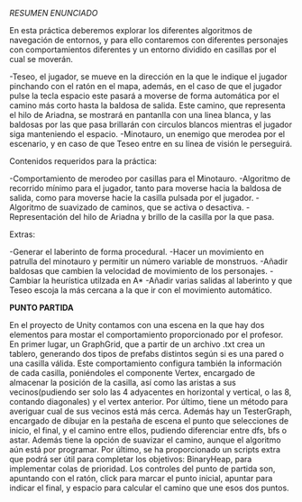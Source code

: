 *RESUMEN ENUNCIADO*

En esta práctica deberemos explorar los diferentes algoritmos de navegación de
entornos, y para ello contaremos con diferentes personajes con comportamientos
diferentes y un entorno dividido en casillas por el cual se moverán.

-Teseo, el jugador, se mueve en la dirección en la que le indique el jugador
pinchando con el ratón en el mapa, además, en el caso de que el jugador pulse 
la tecla espacio este pasará a moverse de forma automática por el camino más corto
hasta la baldosa de salida. Este camino, que representa el hilo de Ariadna, se
mostrará en pantanlla con una linea blanca, y las baldosas por las que pasa
brillarán con circulos blancos mientras el jugador siga manteniendo el espacio.
-Minotauro, un enemigo que merodea por el escenario, y en caso de que Teseo
entre en su línea de visión le perseguirá.

Contenidos requeridos para la práctica:

-Comportamiento de merodeo por casillas para el Minotauro.
-Algoritmo de recorrido mínimo para el jugador, tanto para moverse hacia la baldosa
de salida, como para moverse hacie la casilla pulsada por el jugador.
-Algoritmo de suavizado de caminos, que se activa o desactiva.
-Representación del hilo de Ariadna y brillo de la casilla por la que pasa.

Extras:

-Generar el laberinto de forma procedural.
-Hacer un movimiento en patrulla del minotauro y permitir un número variable de
monstruos.
-Añadir baldosas que cambien la velocidad de movimiento de los personajes.
-Cambiar la heurística utilzada en A*
-Añadir varias salidas al laberinto y que Teseo escoja la más cercana a la que ir
con el movimiento automático.

**PUNTO PARTIDA**

En el proyecto de Unity contamos con una escena en la que hay dos elementos para mostar el comportamiento proporcionado por el profesor.
En primer lugar, un GraphGrid, que a partir de un archivo .txt crea un tablero, generando dos tipos de prefabs distintos según si es una 
pared o una casilla válida. Este comportamiento configura también la información de cada casilla, poniéndoles el componente Vertex, encargado
de almacenar la posición de la casilla, así como las aristas a sus vecinos(pudiendo ser solo las 4 adyacentes en horizontal y vertical, o las 8, contando 
diagonales) y el vertex anterior. Por último, tiene un método para averiguar cual de sus vecinos está más cerca.
Además hay un TesterGraph, encargado de dibujar en la pestaña de escena el punto que selecciones de inicio, el final, y el camino entre ellos,
pudiendo diferenciar entre dfs, bfs o astar. Además tiene la opción de suavizar el camino, aunque el algoritmo aún está por programar.
Por último, se ha proporcionado un scripts extra que podrá ser útil para completar los objetivos: BinaryHeap, para implementar colas
de prioridad.
Los controles del punto de partida son, apuntando con el ratón, click para marcar el punto inicial, apuntar para indicar el final, y espacio para
calcular el camino que une esos dos puntos.